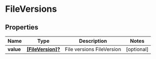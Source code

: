 # FileVersions

## Properties
Name | Type | Description | Notes
------------ | ------------- | ------------- | -------------
**value** | [**[FileVersion]?**](FileVersion.md) | File versions FileVersion |  [optional]


